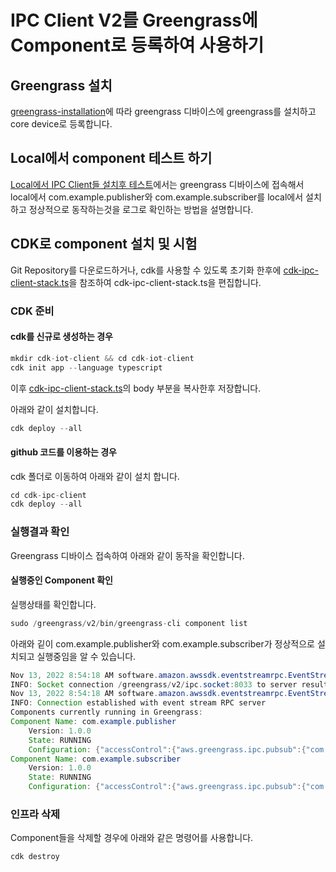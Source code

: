 # IPC Client V2를 Greengrass에 Component로 등록하여 사용하기

## Greengrass 설치

[greengrass-installation](https://github.com/kyopark2014/iot-greengrass/blob/main/preparation.md#greengrass-installation)에 따라 greengrass 디바이스에 greengrass를 설치하고 core device로 등록합니다.

## Local에서 component 테스트 하기

[Local에서 IPC Client들 설치후 테스트](https://github.com/kyopark2014/iot-greengrass-with-ipc-client-v2/blob/main/local-deployment.md)에서는 greengrass 디바이스에 접속해서 local에서 com.example.publisher와 com.example.subscriber를 local에서 설치하고 정상적으로 동작하는것을 로그로 확인하는 방법을 설명합니다. 

## CDK로 component 설치 및 시험 

Git Repository를 다운로드하거나, cdk를 사용할 수 있도록 초기화 한후에 [cdk-ipc-client-stack.ts](https://github.com/kyopark2014/iot-greengrass-with-ipc-client-v2/blob/main/cdk-ipc-client/lib/cdk-ipc-client-stack.ts)을 참조하여 cdk-ipc-client-stack.ts을 편집합니다.

### CDK 준비

#### cdk를 신규로 생성하는 경우

```java
mkdir cdk-iot-client && cd cdk-iot-client
cdk init app --language typescript
```

이후 [cdk-ipc-client-stack.ts](https://github.com/kyopark2014/iot-greengrass-with-ipc-client-v2/blob/main/cdk-ipc-client/lib/cdk-ipc-client-stack.ts)의 body 부분을 복사한후 저장합니다.

아래와 같이 설치합니다. 

```java
cdk deploy --all
```

#### github 코드를 이용하는 경우

cdk 폴더로 이동하여 아래와 같이 설치 합니다. 

```java
cd cdk-ipc-client
cdk deploy --all
```

### 실행결과 확인

Greengrass 디바이스 접속하여 아래와 같이 동작을 확인합니다. 

#### 실행중인 Component 확인 

실행상태를 확인합니다. 

```java
sudo /greengrass/v2/bin/greengrass-cli component list
````

아래와 깉이 com.example.publisher와 com.example.subscriber가 정상적으로 설치되고 실행중임을 알 수 있습니다.

```java
Nov 13, 2022 8:54:18 AM software.amazon.awssdk.eventstreamrpc.EventStreamRPCConnection$1 onConnectionSetup
INFO: Socket connection /greengrass/v2/ipc.socket:8033 to server result [AWS_ERROR_SUCCESS]
Nov 13, 2022 8:54:18 AM software.amazon.awssdk.eventstreamrpc.EventStreamRPCConnection$1 onProtocolMessage
INFO: Connection established with event stream RPC server
Components currently running in Greengrass:
Component Name: com.example.publisher
    Version: 1.0.0
    State: RUNNING
    Configuration: {"accessControl":{"aws.greengrass.ipc.pubsub":{"com.example.publisher:pubsub:1":{"operations":["aws.greengrass#PublishToTopic"],"policyDescription":"Allows access to publish to all topics.","resources":["*"]}}}}
Component Name: com.example.subscriber
    Version: 1.0.0
    State: RUNNING
    Configuration: {"accessControl":{"aws.greengrass.ipc.pubsub":{"com.example.subscriber:pubsub:1":{"operations":["aws.greengrass#SubscribeToTopic"],"policyDescription":"Allows access to subscribe to all topics.","resources":["*"]}}}}
```    

### 인프라 삭제

Component들을 삭제할 경우에 아래와 같은 명령어를 사용합니다. 

```java
cdk destroy
```


